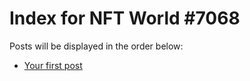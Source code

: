 # Index for NFT World #7068
Posts will be displayed in the order below:

- [Your first post](./001-first.md)

